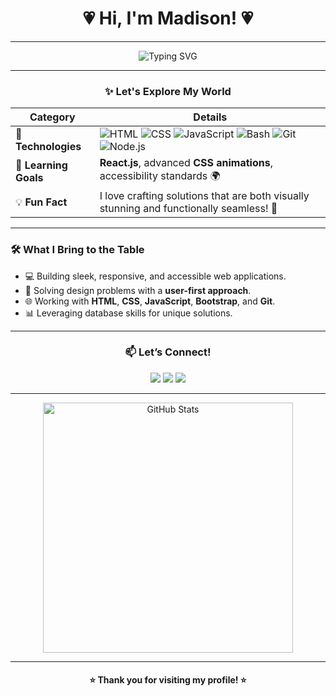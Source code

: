 
<h1 align="center">💗 Hi, I'm Madison! 💗</h1>

---

<div align="center">
  <img src="https://readme-typing-svg.demolab.com?font=Fira+Code&size=24&duration=4000&pause=1000&color=F75C7E&center=true&vCenter=true&width=600&lines=I'm+a+Full+Stack+Developer+%7C+UX+Designer;Creating+for+the+Web+%26+Beyond!+%F0%9F%8C%9F" alt="Typing SVG">
</div>


---


<div align="center">
  <h3>✨ Let's Explore My World</h3>
</div>

<div align ="center">

| **Category**          | **Details**                                                                                                                                   |
|-----------------------|-----------------------------------------------------------------------------------------------------------------------------------------------|
| 🔧 **Technologies**    | ![HTML](https://img.shields.io/badge/-HTML5-E34F26?logo=html5&logoColor=white) ![CSS](https://img.shields.io/badge/-CSS3-1572B6?logo=css3&logoColor=white) ![JavaScript](https://img.shields.io/badge/-JavaScript-F7DF1E?logo=javascript&logoColor=black) ![Bash](https://img.shields.io/badge/Bash-4EAA25?style=flat&logo=GNU-bash&logoColor=white) ![Git](https://img.shields.io/badge/-Git-F05032?logo=git&logoColor=white) ![Node.js](https://img.shields.io/badge/Node.js-339933?style=flat&logo=node.js&logoColor=white) 
| 🌱 **Learning Goals**  | **React.js**, advanced **CSS animations**, accessibility standards 🌍                                                                        |
| 💡 **Fun Fact**         | I love crafting solutions that are both visually stunning and functionally seamless! 🎨                                                    |

</div>


---


### 🛠️ **What I Bring to the Table**
- 💻 Building sleek, responsive, and accessible web applications.
- 🧩 Solving design problems with a **user-first approach**.
- 🌐 Working with **HTML**, **CSS**, **JavaScript**, **Bootstrap**, and **Git**.
- 📊 Leveraging database skills for unique solutions.

---


<div align="center">
  <h3>📫 Let’s Connect!</h3>
  <a href="https://www.linkedin.com/in/madison-graves-8b67a9270/" target="_blank"><img src="https://img.shields.io/badge/-LinkedIn-0A66C2?logo=linkedin&logoColor=white&style=for-the-badge"></a>
  <a href="mailto:ziaresutton@gmail.com"><img src="https://img.shields.io/badge/-Email-D14836?logo=gmail&logoColor=white&style=for-the-badge"></a>
  <a href="https://your-portfolio.com" target="_blank"><img src="https://img.shields.io/badge/-Portfolio-000000?logo=vercel&logoColor=white&style=for-the-badge"></a>
</div>

---

<div align="center">
  <img src="https://github-readme-stats.vercel.app/api?username=Madison-Graves&show_icons=true&theme=radical&cache=3" alt="GitHub Stats" width="400px">
</div>


---

<div align="center">
  <h4>⭐️ Thank you for visiting my profile! ⭐️</h4>
</div>
